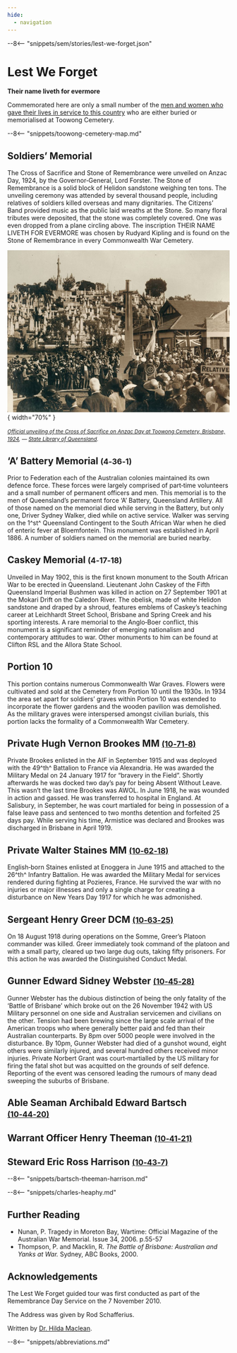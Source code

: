 ```yaml
---
hide:
  - navigation
---
```


--8<-- "snippets/sem/stories/lest-we-forget.json"

# Lest We Forget  

**Their name liveth for evermore** 

Commemorated here are only a small number of the [men and women who gave their lives in service to this country](https://www.cwgc.org/find-records/find-war-dead/search-results/?CemeteryExact=true&Cemetery=BRISBANE%20GENERAL%20(TOOWONG)%20CEMETERY&Size=100&Page=1) who are either buried or memorialised at Toowong Cemetery.

--8<-- "snippets/toowong-cemetery-map.md"

## Soldiers’ Memorial

The Cross of Sacrifice and Stone of Remembrance were unveiled on Anzac Day, 1924, by the Governor‑General, Lord Forster. The Stone of Remembrance is a solid block of Helidon sandstone weighing ten tons. The unveiling ceremony was attended by several thousand people, including relatives of soldiers killed overseas and many dignitaries. The Citizens’ Band provided music as the public laid wreaths at the Stone. So many floral tributes were deposited, that the stone was completely covered. One was even dropped from a plane circling above. The inscription THEIR NAME LIVETH FOR EVERMORE was chosen by Rudyard Kipling and is found on the Stone of Remembrance in every Commonwealth War Cemetery.

![Official unveiling of the Cross of Sacrifice on Anzac Day at Toowong Cemetery, Brisbane, 1924](../assets/unveiling-cross-of-sacrifice.jpg){ width="70%" }  

*<small>[Official unveiling of the Cross of Sacrifice on Anzac Day at Toowong Cemetery, Brisbane, 1924](https://digital.slq.qld.gov.au/delivery/DeliveryManagerServlet?dps_pid=IE1400763&change_lng=), — [State Library of Queensland](https://www.slq.qld.gov.au).</small>*

## ‘A’ Battery Memorial <small>(4‑36‑1)</small>

Prior to Federation each of the Australian colonies maintained its own defence force. These forces were largely comprised of part‑time volunteers and a small number of permanent officers and men. This memorial is to the men of Queensland’s permanent force ‘A’ Battery, Queensland Artillery. All of those named on the memorial died while serving in the Battery, but only one, Driver Sydney Walker, died while on active service. Walker was serving on the 1^st^ Queensland Contingent to the South African War when he died of enteric fever at Bloemfontein. This monument was established in April 1886. A number of soldiers named on the memorial are buried nearby.

## Caskey Memorial <small>(4‑17‑18)</small>

Unveiled in May 1902, this is the first known monument to the South African War to be erected in Queensland. Lieutenant John Caskey of the Fifth Queensland Imperial Bushmen was killed in action on 27 September 1901 at the Mokari Drift on the Caledon River. The obelisk, made of white Helidon sandstone and draped by a shroud, features emblems of Caskey’s teaching career at Leichhardt Street School, Brisbane and Spring Creek and his sporting interests. A rare memorial to the Anglo‑Boer conflict, this monument is a significant reminder of emerging nationalism and contemporary attitudes to war. Other monuments to him can be found at Clifton RSL and the Allora State School.

## Portion 10

This portion contains numerous Commonwealth War Graves. Flowers were cultivated and sold at the Cemetery from Portion 10 until the 1930s. In 1934 the area set apart for soldiers’ graves within Portion 10 was extended to incorporate the flower gardens and the wooden pavilion was demolished. As the military graves were interspersed amongst civilian burials, this portion lacks the formality of a Commonwealth War Cemetery.

## Private Hugh Vernon Brookes MM <small>[(10‑71‑8)](https://brisbane.discovereverafter.com/profile/31745796 "Go to Memorial Information" )</small>

Private Brookes enlisted in the AIF in September 1915 and was deployed with the 49^th^ Battalion to France via Alexandria. He was awarded the Military Medal on 24 January 1917 for “bravery in the Field”. Shortly afterwards he was docked two day’s pay for being Absent Without Leave. This wasn’t the last time Brookes was AWOL. In June 1918, he was wounded in action and gassed. He was transferred to hospital in England. At Salisbury, in September, he was court martialed for being in possession of a false leave pass and sentenced to two months detention and forfeited 25 days pay. While serving his time, Armistice was declared and Brookes was discharged in Brisbane in April 1919.

## Private Walter Staines MM <small>[(10‑62‑18)](https://brisbane.discovereverafter.com/profile/31907350 "Go to Memorial Information" )</small>

English‑born Staines enlisted at Enoggera in June 1915 and attached to the 26^th^ Infantry Battalion. He was awarded the Military Medal for services rendered during fighting at Pozieres, France. He survived the war with no injuries or major illnesses and only a single charge for creating a disturbance on New Years Day 1917 for which he was admonished.

## Sergeant Henry Greer DCM <small>[(10‑63‑25)](https://brisbane.discovereverafter.com/profile/32029830 "Go to Memorial Information" )</small>

On 18 August 1918 during operations on the Somme, Greer’s Platoon commander was killed. Greer immediately took command of the platoon and with a small party, cleared up two large dug outs, taking fifty prisoners. For this action he was awarded the Distinguished Conduct Medal.

## Gunner Edward Sidney Webster <small>[(10‑45‑28)](https://brisbane.discovereverafter.com/profile/32033831 "Go to Memorial Information" )</small>

Gunner Webster has the dubious distinction of being the only fatality of the ‘Battle of Brisbane’ which broke out on the 26 November 1942 with US Military personnel on one side and Australian servicemen and civilians on the other. Tension had been brewing since the large scale arrival of the American troops who where generally better paid and fed than their Australian counterparts. By 8pm over 5000 people were involved in the disturbance. By 10pm, Gunner Webster had died of a gunshot wound, eight others were similarly injured, and several hundred others received minor injuries. Private Norbert Grant was court‑martialled by the US military for firing the fatal shot but was acquitted on the grounds of self defence. Reporting of the event was censored leading the rumours of many dead sweeping the suburbs of Brisbane.

## Able Seaman Archibald Edward Bartsch <small>[(10‑44‑20)](https://brisbane.discovereverafter.com/profile/31781459 "Go to Memorial Information" )</small>

## Warrant Officer Henry Theeman <small>[(10‑41‑21)](https://brisbane.discovereverafter.com/profile/31808968 "Go to Memorial Information" )</small>

## Steward Eric Ross Harrison <small>[(10‑43‑7)](https://brisbane.discovereverafter.com/profile/31798041 "Go to Memorial Information" )</small>

--8<-- "snippets/bartsch-theeman-harrison.md"

--8<-- "snippets/charles-heaphy.md"

## Further Reading

- Nunan, P. Tragedy in Moreton Bay, Wartime: Official Magazine of the Australian War Memorial. Issue 34, 2006. p.55-57
- Thompson, P. and Macklin, R. *The Battle of Brisbane: Australian and Yanks at War.* Sydney, ABC Books, 2000.

## Acknowledgements

The Lest We Forget guided tour was first conducted as part of the Remembrance Day Service on the 7 November 2010. 

The Address was given by Rod Schafferius.

Written by [Dr. Hilda Maclean](https://www.linkedin.com/in/dr-hilda-maclean-4819a711/).

<!-- The Service was arranged by Gavin Stoneley, Metropolitan Funerals. -->

<!--
<div class="noprint" markdown="1">
## Brochure

**[Download this walk](../assets/guides/lest-we-forget.pdf)** - designed to be printed and folded in half to make an A5 brochure.

</div>
-->

--8<-- "snippets/abbreviations.md"
